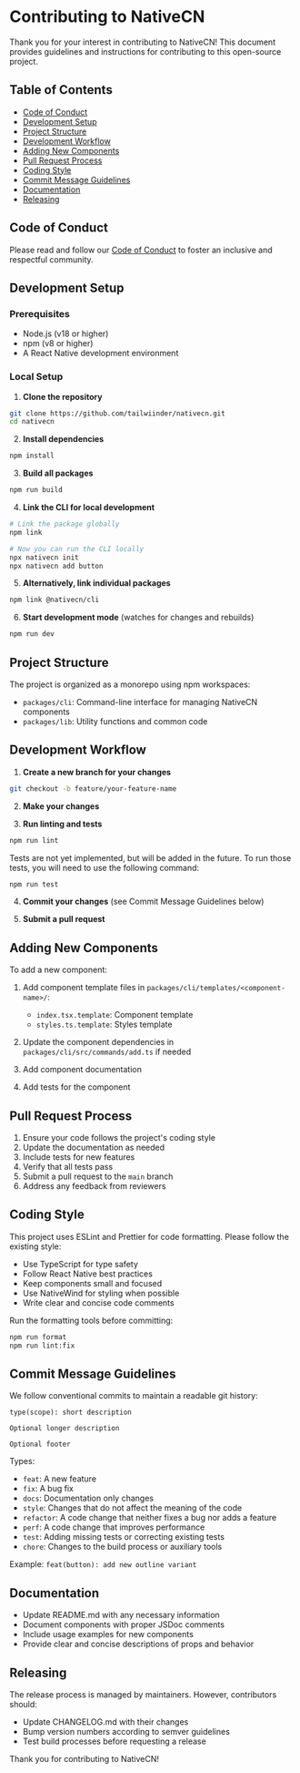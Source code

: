 # Contributing to NativeCN

Thank you for your interest in contributing to NativeCN! This document provides guidelines and instructions for contributing to this open-source project.

## Table of Contents

- [Code of Conduct](#code-of-conduct)
- [Development Setup](#development-setup)
- [Project Structure](#project-structure)
- [Development Workflow](#development-workflow)
- [Adding New Components](#adding-new-components)
- [Pull Request Process](#pull-request-process)
- [Coding Style](#coding-style)
- [Commit Message Guidelines](#commit-message-guidelines)
- [Documentation](#documentation)
- [Releasing](#releasing)

## Code of Conduct

Please read and follow our [Code of Conduct](CODE_OF_CONDUCT.md) to foster an inclusive and respectful community.

## Development Setup

### Prerequisites

- Node.js (v18 or higher)
- npm (v8 or higher)
- A React Native development environment

### Local Setup

1. **Clone the repository**

```bash
git clone https://github.com/tailwiinder/nativecn.git
cd nativecn
```

2. **Install dependencies**

```bash
npm install
```

3. **Build all packages**

```bash
npm run build
```

4. **Link the CLI for local development**

```bash
# Link the package globally
npm link

# Now you can run the CLI locally
npx nativecn init
npx nativecn add button
```

5. **Alternatively, link individual packages**

```bash
npm link @nativecn/cli
```

6. **Start development mode** (watches for changes and rebuilds)

```bash
npm run dev
```

## Project Structure

The project is organized as a monorepo using npm workspaces:

- `packages/cli`: Command-line interface for managing NativeCN components
- `packages/lib`: Utility functions and common code

## Development Workflow

1. **Create a new branch for your changes**

```bash
git checkout -b feature/your-feature-name
```

2. **Make your changes**

3. **Run linting and tests**

```bash
npm run lint
```

Tests are not yet implemented, but will be added in the future.
To run those tests, you will need to use the following command:

```bash
npm run test
```

4. **Commit your changes** (see Commit Message Guidelines below)

5. **Submit a pull request**

## Adding New Components

To add a new component:

1. Add component template files in `packages/cli/templates/<component-name>/`:

   - `index.tsx.template`: Component template
   - `styles.ts.template`: Styles template

2. Update the component dependencies in `packages/cli/src/commands/add.ts` if needed

3. Add component documentation

4. Add tests for the component

## Pull Request Process

1. Ensure your code follows the project's coding style
2. Update the documentation as needed
3. Include tests for new features
4. Verify that all tests pass
5. Submit a pull request to the `main` branch
6. Address any feedback from reviewers

## Coding Style

This project uses ESLint and Prettier for code formatting. Please follow the existing style:

- Use TypeScript for type safety
- Follow React Native best practices
- Keep components small and focused
- Use NativeWind for styling when possible
- Write clear and concise code comments

Run the formatting tools before committing:

```bash
npm run format
npm run lint:fix
```

## Commit Message Guidelines

We follow conventional commits to maintain a readable git history:

```
type(scope): short description

Optional longer description

Optional footer
```

Types:

- `feat`: A new feature
- `fix`: A bug fix
- `docs`: Documentation only changes
- `style`: Changes that do not affect the meaning of the code
- `refactor`: A code change that neither fixes a bug nor adds a feature
- `perf`: A code change that improves performance
- `test`: Adding missing tests or correcting existing tests
- `chore`: Changes to the build process or auxiliary tools

Example: `feat(button): add new outline variant`

## Documentation

- Update README.md with any necessary information
- Document components with proper JSDoc comments
- Include usage examples for new components
- Provide clear and concise descriptions of props and behavior

## Releasing

The release process is managed by maintainers. However, contributors should:

- Update CHANGELOG.md with their changes
- Bump version numbers according to semver guidelines
- Test build processes before requesting a release

Thank you for contributing to NativeCN!
